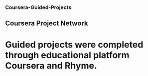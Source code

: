 ### Coursera-Guided-Projects

## Coursera Project Network

# Guided projects were completed through educational platform Coursera and Rhyme. 
